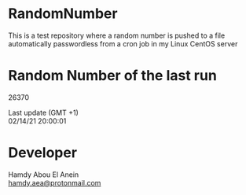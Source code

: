 # RandomNumber    
This is a test repository where a random number is pushed to a file automatically passwordless from a cron job in my Linux CentOS server    
# Random Number of the last run   
26370
      
Last update (GMT +1)    
02/14/21 20:00:01
# Developer    
Hamdy Abou El Anein   
hamdy.aea@protonmail.com
